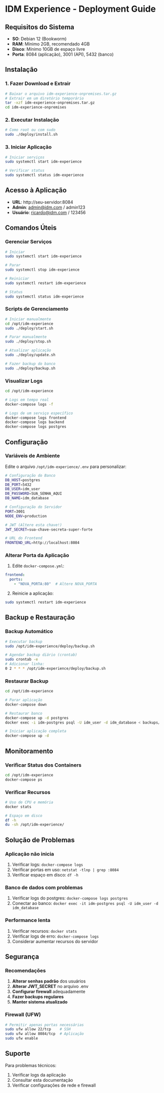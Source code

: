 
# IDM Experience - Deployment Guide

## Requisitos do Sistema

- **SO**: Debian 12 (Bookworm)
- **RAM**: Mínimo 2GB, recomendado 4GB
- **Disco**: Mínimo 10GB de espaço livre
- **Porta**: 8084 (aplicação), 3001 (API), 5432 (banco)

## Instalação

### 1. Fazer Download e Extrair

```bash
# Baixar o arquivo idm-experience-onpremises.tar.gz
# Extrair em um diretório temporário
tar -xzf idm-experience-onpremises.tar.gz
cd idm-experience-onpremises
```

### 2. Executar Instalação

```bash
# Como root ou com sudo
sudo ./deploy/install.sh
```

### 3. Iniciar Aplicação

```bash
# Iniciar serviços
sudo systemctl start idm-experience

# Verificar status
sudo systemctl status idm-experience
```

## Acesso à Aplicação

- **URL**: http://seu-servidor:8084
- **Admin**: admin@idm.com / admin123
- **Usuário**: ricardo@idm.com / 123456

## Comandos Úteis

### Gerenciar Serviços
```bash
# Iniciar
sudo systemctl start idm-experience

# Parar
sudo systemctl stop idm-experience

# Reiniciar
sudo systemctl restart idm-experience

# Status
sudo systemctl status idm-experience
```

### Scripts de Gerenciamento
```bash
# Iniciar manualmente
cd /opt/idm-experience
sudo ./deploy/start.sh

# Parar manualmente
sudo ./deploy/stop.sh

# Atualizar aplicação
sudo ./deploy/update.sh

# Fazer backup do banco
sudo ./deploy/backup.sh
```

### Visualizar Logs
```bash
cd /opt/idm-experience

# Logs em tempo real
docker-compose logs -f

# Logs de um serviço específico
docker-compose logs frontend
docker-compose logs backend
docker-compose logs postgres
```

## Configuração

### Variáveis de Ambiente

Edite o arquivo `/opt/idm-experience/.env` para personalizar:

```bash
# Configuração do Banco
DB_HOST=postgres
DB_PORT=5432
DB_USER=idm_user
DB_PASSWORD=SUA_SENHA_AQUI
DB_NAME=idm_database

# Configuração do Servidor
PORT=3001
NODE_ENV=production

# JWT (Altere esta chave!)
JWT_SECRET=sua-chave-secreta-super-forte

# URL do Frontend
FRONTEND_URL=http://localhost:8084
```

### Alterar Porta da Aplicação

1. Edite `docker-compose.yml`:
```yaml
frontend:
  ports:
    - "NOVA_PORTA:80"  # Altere NOVA_PORTA
```

2. Reinicie a aplicação:
```bash
sudo systemctl restart idm-experience
```

## Backup e Restauração

### Backup Automático
```bash
# Executar backup
sudo /opt/idm-experience/deploy/backup.sh

# Agendar backup diário (crontab)
sudo crontab -e
# Adicionar linha:
0 2 * * * /opt/idm-experience/deploy/backup.sh
```

### Restaurar Backup
```bash
cd /opt/idm-experience

# Parar aplicação
docker-compose down

# Restaurar banco
docker-compose up -d postgres
docker exec -i idm-postgres psql -U idm_user -d idm_database < backups/idm_backup_YYYYMMDD_HHMMSS.sql

# Iniciar aplicação completa
docker-compose up -d
```

## Monitoramento

### Verificar Status dos Containers
```bash
cd /opt/idm-experience
docker-compose ps
```

### Verificar Recursos
```bash
# Uso de CPU e memória
docker stats

# Espaço em disco
df -h
du -sh /opt/idm-experience/
```

## Solução de Problemas

### Aplicação não inicia
1. Verificar logs: `docker-compose logs`
2. Verificar portas em uso: `netstat -tlnp | grep :8084`
3. Verificar espaço em disco: `df -h`

### Banco de dados com problemas
1. Verificar logs do postgres: `docker-compose logs postgres`
2. Conectar ao banco: `docker exec -it idm-postgres psql -U idm_user -d idm_database`

### Performance lenta
1. Verificar recursos: `docker stats`
2. Verificar logs de erro: `docker-compose logs`
3. Considerar aumentar recursos do servidor

## Segurança

### Recomendações
1. **Alterar senhas padrão** dos usuários
2. **Alterar JWT_SECRET** no arquivo .env
3. **Configurar firewall** adequadamente
4. **Fazer backups regulares**
5. **Manter sistema atualizado**

### Firewall (UFW)
```bash
# Permitir apenas portas necessárias
sudo ufw allow 22/tcp    # SSH
sudo ufw allow 8084/tcp  # Aplicação
sudo ufw enable
```

## Suporte

Para problemas técnicos:
1. Verificar logs da aplicação
2. Consultar esta documentação
3. Verificar configurações de rede e firewall
